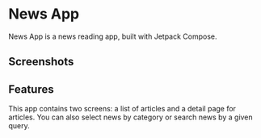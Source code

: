 # News App

News App is a news reading app, built with Jetpack Compose. 
## Screenshots

## Features
This app contains two screens: a list of articles and a detail page for articles. You can also select news by category or search news by a given query.
